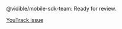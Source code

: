 @vidible/mobile-sdk-team: Ready for review.

[YouTrack issue](https://vidible.myjetbrains.com/youtrack/issue/AOMSDK-XXX)
